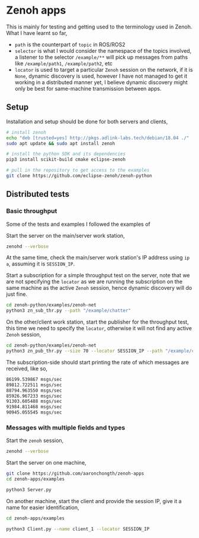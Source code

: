 # Zenoh apps

This is mainly for testing and getting used to the terminology used in Zenoh. What I have learnt so far,

* `path` is the counterpart of `topic` in ROS/ROS2
* `selector` is what I would consider the namespace of the topics involved, a listener to the selector `/example/**` will pick up messages from paths like `/example/path1`, `/example/path2`, etc
* `locator` is used to target a particular `Zenoh` session on the network, if it is `None`, dynamic discovery is used, however I have not managed to get it working in a distributed manner yet, I believe dynamic discovery might only be best for same-machine transmission between apps.

## Setup

Installation and setup should be done for both servers and clients,

```bash
# install zenoh
echo "deb [trusted=yes] http://pkgs.adlink-labs.tech/debian/18.04 ./" | sudo tee -a /etc/apt/sources.list > /dev/null
sudo apt update && sudo apt install zenoh

# install the python SDK and its dependencies
pip3 install scikit-build cmake eclipse-zenoh

# pull in the repository to get access to the examples
git clone https://github.com/eclipse-zenoh/zenoh-python
```

## Distributed tests

### Basic throughput

Some of the tests and examples I followed the examples of 

Start the server on the main/server work station,

```bash
zenohd --verbose
```

At the same time, check the main/server work station's IP address using `ip a`, assuming it is `SESSION_IP`.

Start a subscription for a simple throughput test on the server, note that we are not specifying the `locator` as we are running the subscription on the same machine as the active `Zenoh` session, hence dynamic discovery will do just fine.

```bash
cd zenoh-python/examples/zenoh-net
python3 zn_sub_thr.py --path "/example/chatter"
```

On the other/client work station, start the publisher for the throughput test, this time we need to specify the `locator`, otherwise it will not find any active `Zenoh` session,

```bash
cd zenoh-python/examples/zenoh-net
python3 zn_pub_thr.py --size 70 --locator SESSION_IP --path "/example/chatter"
```

The subscription-side should start printing the rate of which messages are received, like so,

```bash
86199.539867 msgs/sec
89812.722511 msgs/sec
88794.963550 msgs/sec
85926.967233 msgs/sec
91303.605488 msgs/sec
91984.811468 msgs/sec
90945.055545 msgs/sec
```

### Messages with multiple fields and types

Start the `zenoh` session,

```bash
zenohd --verbose
```

Start the server on one machine,

```bash
git clone https://github.com/aaronchongth/zenoh-apps
cd zenoh-apps/examples

python3 Server.py
```

On another machine, start the client and provide the session IP, give it a name for easier identification,

```bash
cd zenoh-apps/examples

python3 Client.py --name client_1 --locator SESSION_IP
```
